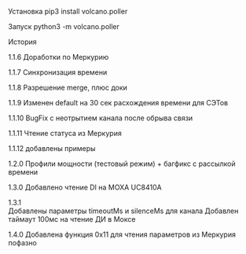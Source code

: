 
Установка
    pip3 install volcano.poller
    
Запуск
    python3 -m volcano.poller


История

1.1.6   Доработки по Меркурию

1.1.7   Синхронизация времени

1.1.8   Разрешение merge, плюс доки

1.1.9   Изменен default на 30 сек расхождения времени для СЭТов

1.1.10  BugFix с неотрытием канала после обрыва связи

1.1.11  Чтение статуса из Меркурия

1.1.12  добавлены примеры

1.2.0   Профили мощности (тестовый режим)
        + багфикс с рассылкой времени

1.3.0   Добавлено чтение DI на MOXA UC8410A

1.3.1   
		Добавлены параметры timeoutMs и silenceMs для канала
		Добавлен таймаут 100мс на чтение ДИ в Моксе

1.4.0
        Добавлена функция 0x11 для чтения параметров из Меркурия пофазно